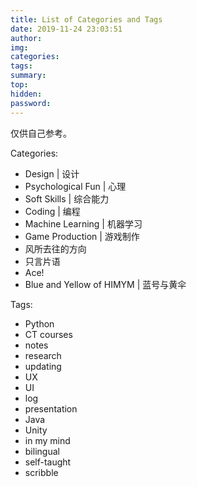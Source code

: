 ```yaml
---
title: List of Categories and Tags
date: 2019-11-24 23:03:51
author:
img:
categories:
tags:
summary:
top:
hidden:
password:
---
```

仅供自己参考。

Categories:

- Design | 设计
- Psychological Fun | 心理
- Soft Skills | 综合能力
- Coding | 编程
- Machine Learning | 机器学习
- Game Production | 游戏制作
- 风所去往的方向
- 只言片语
- Ace!
- Blue and Yellow of HIMYM | 蓝号与黄伞

Tags:

- Python
- CT courses
- notes
- research
- updating
- UX
- UI
- log
- presentation
- Java
- Unity
- in my mind
- bilingual
- self-taught
- scribble